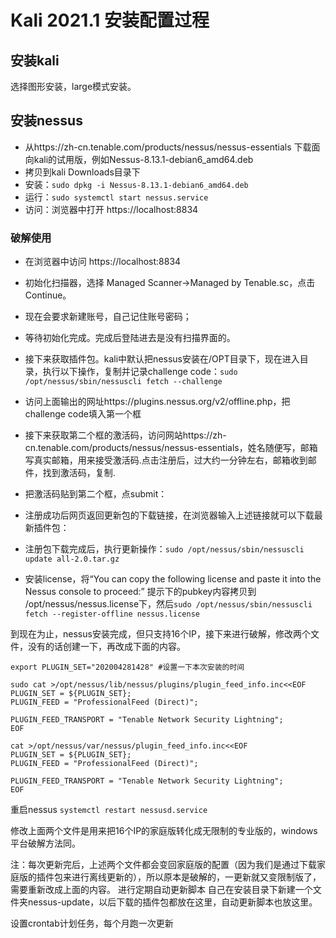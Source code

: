 # Kali 2021.1 安装配置过程

## 安装kali 

选择图形安装，large模式安装。

## 安装nessus 

- 从https://zh-cn.tenable.com/products/nessus/nessus-essentials 下载面向kali的试用版，例如Nessus-8.13.1-debian6_amd64.deb
- 拷贝到kali Downloads目录下
- 安装：`sudo dpkg -i Nessus-8.13.1-debian6_amd64.deb`
- 运行：`sudo systemctl start nessus.service`
- 访问：浏览器中打开 https://localhost:8834 


### 破解使用
- 在浏览器中访问 https://localhost:8834
- 初始化扫描器，选择 Managed Scanner→Managed by Tenable.sc，点击 Continue。
- 现在会要求新建账号，自己记住账号密码；
- 等待初始化完成。完成后登陆进去是没有扫描界面的。

- 接下来获取插件包。kali中默认把nessus安装在/OPT目录下，现在进入目录，执行以下操作，复制并记录challenge code：`sudo /opt/nessus/sbin/nessuscli fetch --challenge`

- 访问上面输出的网址https://plugins.nessus.org/v2/offline.php，把challenge code填入第一个框
- 接下来获取第二个框的激活码，访问网站https://zh-cn.tenable.com/products/nessus/nessus-essentials，姓名随便写，邮箱写真实邮箱，用来接受激活码.点击注册后，过大约一分钟左右，邮箱收到邮件，找到激活码，复制.
- 把激活码贴到第二个框，点submit：
- 注册成功后网页返回更新包的下载链接，在浏览器输入上述链接就可以下载最新插件包：

- 注册包下载完成后，执行更新操作：`sudo /opt/nessus/sbin/nessuscli update all-2.0.tar.gz`

- 安装license，将“You can copy the following license and paste it into the Nessus console to proceed:” 提示下的pubkey内容拷贝到 /opt/nessus/nessus.license下，然后`sudo /opt/nessus/sbin/nessuscli fetch --register-offline nessus.license`

到现在为止，nessus安装完成，但只支持16个IP，接下来进行破解，修改两个文件，没有的话创建一下，再改成下面的内容。
```
export PLUGIN_SET="202004281428" #设置一下本次安装的时间

sudo cat >/opt/nessus/lib/nessus/plugins/plugin_feed_info.inc<<EOF
PLUGIN_SET = ${PLUGIN_SET};
PLUGIN_FEED = "ProfessionalFeed (Direct)";

PLUGIN_FEED_TRANSPORT = "Tenable Network Security Lightning";
EOF
```

```
cat >/opt/nessus/var/nessus/plugin_feed_info.inc<<EOF
PLUGIN_SET = ${PLUGIN_SET};
PLUGIN_FEED = "ProfessionalFeed (Direct)";

PLUGIN_FEED_TRANSPORT = "Tenable Network Security Lightning";
EOF
```


重启nessus
`systemctl restart nessusd.service`

修改上面两个文件是用来把16个IP的家庭版转化成无限制的专业版的，windows平台破解方法同。

注：每次更新完后，上述两个文件都会变回家庭版的配置（因为我们是通过下载家庭版的插件包来进行离线更新的），所以原本是破解的，一更新就又变限制版了，需要重新改成上面的内容。
进行定期自动更新脚本
自己在安装目录下新建一个文件夹nessus-update，以后下载的插件包都放在这里，自动更新脚本也放这里。


设置crontab计划任务，每个月跑一次更新